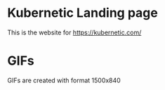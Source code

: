 # Kubernetic Landing page

This is the website for https://kubernetic.com/

# GIFs

GIFs are created with format 1500x840
